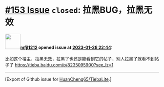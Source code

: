 # [\#153 Issue](https://github.com/HuanCheng65/TiebaLite/issues/153) `closed`: 拉黑BUG，拉黑无效

#### <img src="https://avatars.githubusercontent.com/u/96369892?v=4" width="50">[mfjl1212](https://github.com/mfjl1212) opened issue at [2023-01-28 22:44](https://github.com/HuanCheng65/TiebaLite/issues/153):

比如这个楼主，拉黑无效，拉黑了也还是能看到它的帖子，别人拉黑了就看不到帖子了
https://tieba.baidu.com/p/8235095900?see_lz=1




-------------------------------------------------------------------------------



[Export of Github issue for [HuanCheng65/TiebaLite](https://github.com/HuanCheng65/TiebaLite).]
